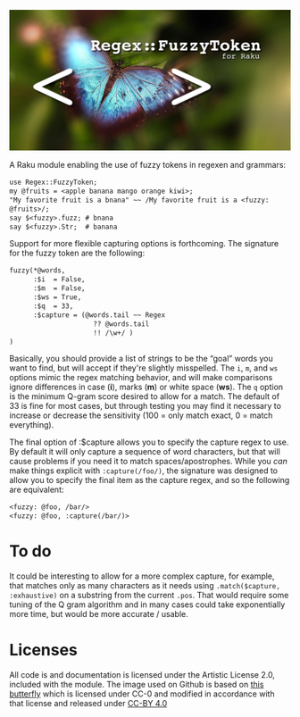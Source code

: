 ![Regex::FuzzyToken for Raku](resources/logo.png)

A Raku module enabling the use of fuzzy tokens in regexen and grammars:

    use Regex::FuzzyToken;
    my @fruits = <apple banana mango orange kiwi>;
    "My favorite fruit is a bnana" ~~ /My favorite fruit is a <fuzzy: @fruits>/;
    say $<fuzzy>.fuzz; # bnana
    say $<fuzzy>.Str;  # banana

Support for more flexible capturing options is forthcoming.  The signature for
the fuzzy token are the following:

    fuzzy(*@words,
          :$i  = False,
          :$m  = False,
          :$ws = True,
          :$q  = 33,
          :$capture = (@words.tail ~~ Regex
                         ?? @words.tail
                         !! /\w+/ )
    )

Basically, you should provide a list of strings to be the “goal” words you want to find,
but will accept if they're slightly misspelled.  The `i`, `m`, and `ws` options mimic
the regex matching behavior, and will make comparisons ignore differences in case (**i**),
marks (**m**) or white space (**ws**).  The `q` option is the minimum Q-gram score desired to
allow for a match.  The default of 33 is fine for most cases, but through testing you
may find it necessary to increase or decrease the sensitivity (100 = only match exact,
0 = match everything).

The final option of :$capture allows you to specify the capture regex to use.  By
default it will only capture a sequence of word characters, but that will cause
problems if you need it to match spaces/apostrophes.  While you *can* make things
explicit with `:capture(/foo/)`, the signature was designed to allow you to
specify the final item as the capture regex, and so the following are equivalent:

    <fuzzy: @foo, /bar/>
    <fuzzy: @foo, :capture(/bar/)>

# To do

It could be interesting to allow for a more complex capture, for example, that
matches only as many characters as it needs using `.match($capture, :exhaustive)` on a
substring from the current `.pos`.   That would require some tuning of the Q gram algorithm
and in many cases could take exponentially more time, but would be more accurate / usable.

# Licenses

All code is and documentation is licensed under the Artistic License 2.0, included with
the module.  The image used on Github is based on
[this butterfly](https://www.piqsels.com/en/public-domain-photo-frbsj)
which is licensed under CC-0 and modified in accordance with that license and released
under [CC-BY 4.0](https://creativecommons.org/licenses/by/4.0/)